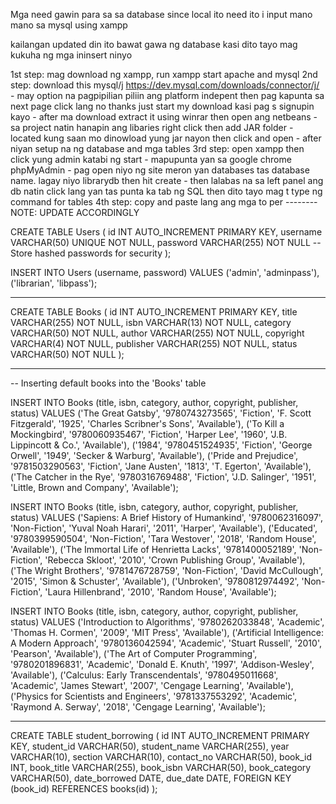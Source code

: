Mga need gawin para sa sa database since local ito need ito i input mano mano sa mysql using xampp 

kailangan updated din ito bawat gawa ng database kasi dito tayo mag kukuha ng mga ininsert ninyo

1st step: mag download ng xampp, run xampp start apache and mysql
2nd step: download this mysql/j https://dev.mysql.com/downloads/connector/j/
	- may option na pagpipilian piliin ang platform indepent then pag kapunta sa next page click lang no thanks just start my download kasi pag s signupin kayo
	- after ma download extract it using winrar then open ang netbeans 
	- sa project natin hanapin ang libaries right click then add JAR folder
	- located kung saan mo dinowload yung jar nayon then click and open
	- after niyan setup na ng database and mga tables
3rd step: open xampp then click yung admin katabi ng start
	- mapupunta yan sa google chrome phpMyAdmin 
 	- pag open niyo ng site meron yan databases tas database name. lagay niyo librarydb then hit create
	- then lalabas na sa left panel ang db natin click lang yan tas punta ka tab ng SQL then dito tayo mag t type ng command for tables
4th step: copy and paste lang ang mga to per -------- NOTE: UPDATE ACCORDINGLY 

CREATE TABLE Users (
    id INT AUTO_INCREMENT PRIMARY KEY,
    username VARCHAR(50) UNIQUE NOT NULL,
    password VARCHAR(255) NOT NULL  -- Store hashed passwords for security
);

INSERT INTO Users (username, password) VALUES
('admin', 'adminpass'),
('librarian', 'libpass');

-----------------------------------------------------------

CREATE TABLE Books (
    id INT AUTO_INCREMENT PRIMARY KEY,
    title VARCHAR(255) NOT NULL,
    isbn VARCHAR(13) NOT NULL,
    category VARCHAR(50) NOT NULL,
    author VARCHAR(255) NOT NULL,
    copyright VARCHAR(4) NOT NULL,
    publisher VARCHAR(255) NOT NULL,
    status VARCHAR(50) NOT NULL
);

----------------------------------------------------------------------
-- Inserting default books into the 'Books' table

INSERT INTO Books (title, isbn, category, author, copyright, publisher, status) VALUES 
('The Great Gatsby', '9780743273565', 'Fiction', 'F. Scott Fitzgerald', '1925', 'Charles Scribner\'s Sons', 'Available'), 
('To Kill a Mockingbird', '9780060935467', 'Fiction', 'Harper Lee', '1960', 'J.B. Lippincott & Co.', 'Available'), 
('1984', '9780451524935', 'Fiction', 'George Orwell', '1949', 'Secker & Warburg', 'Available'), 
('Pride and Prejudice', '9781503290563', 'Fiction', 'Jane Austen', '1813', 'T. Egerton', 'Available'), 
('The Catcher in the Rye', '9780316769488', 'Fiction', 'J.D. Salinger', '1951', 'Little, Brown and Company', 'Available');

INSERT INTO Books (title, isbn, category, author, copyright, publisher, status) VALUES 
('Sapiens: A Brief History of Humankind', '9780062316097', 'Non-Fiction', 'Yuval Noah Harari', '2011', 'Harper', 'Available'), 
('Educated', '9780399590504', 'Non-Fiction', 'Tara Westover', '2018', 'Random House', 'Available'), 
('The Immortal Life of Henrietta Lacks', '9781400052189', 'Non-Fiction', 'Rebecca Skloot', '2010', 'Crown Publishing Group', 'Available'), 
('The Wright Brothers', '9781476728759', 'Non-Fiction', 'David McCullough', '2015', 'Simon & Schuster', 'Available'), 
('Unbroken', '9780812974492', 'Non-Fiction', 'Laura Hillenbrand', '2010', 'Random House', 'Available');

INSERT INTO Books (title, isbn, category, author, copyright, publisher, status) VALUES 
('Introduction to Algorithms', '9780262033848', 'Academic', 'Thomas H. Cormen', '2009', 'MIT Press', 'Available'), 
('Artificial Intelligence: A Modern Approach', '9780136042594', 'Academic', 'Stuart Russell', '2010', 'Pearson', 'Available'), 
('The Art of Computer Programming', '9780201896831', 'Academic', 'Donald E. Knuth', '1997', 'Addison-Wesley', 'Available'), 
('Calculus: Early Transcendentals', '9780495011668', 'Academic', 'James Stewart', '2007', 'Cengage Learning', 'Available'), 
('Physics for Scientists and Engineers', '9781337553292', 'Academic', 'Raymond A. Serway', '2018', 'Cengage Learning', 'Available');


-------------------------------------------------------------
CREATE TABLE student_borrowing (
    id INT AUTO_INCREMENT PRIMARY KEY,
    student_id VARCHAR(50),
    student_name VARCHAR(255),
    year VARCHAR(10),
    section VARCHAR(10),
    contact_no VARCHAR(50),
    book_id INT,
    book_title VARCHAR(255),
    book_isbn VARCHAR(50),
    book_category VARCHAR(50),
    date_borrowed DATE,
    due_date DATE,
    FOREIGN KEY (book_id) REFERENCES books(id)
);



